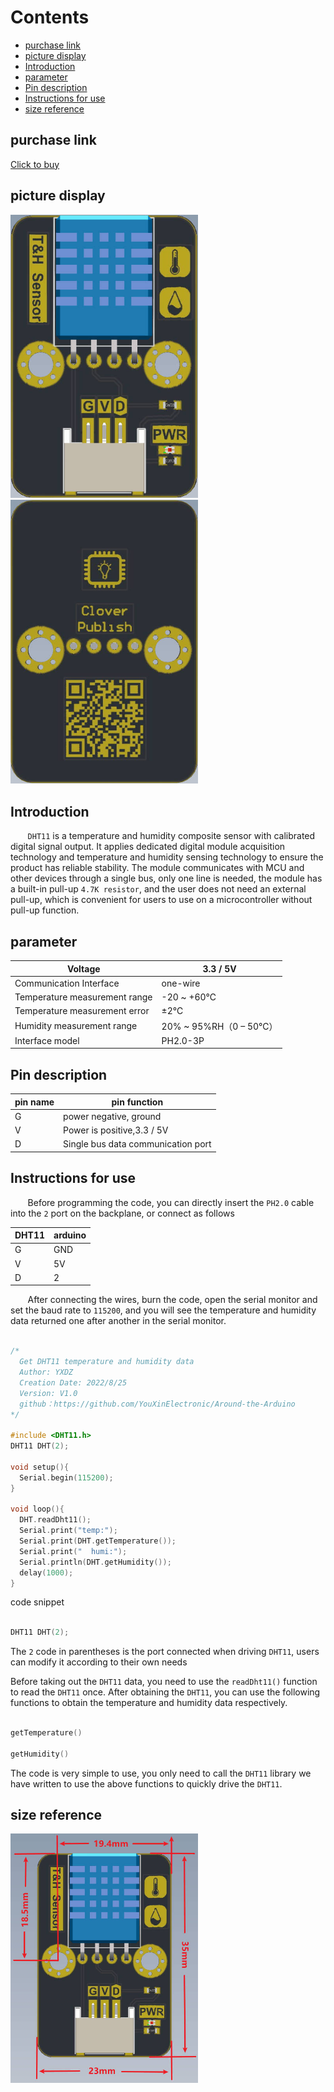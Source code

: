 
# Contents

  - [purchase link](#purchase-link)
  - [picture display](#picture-display)
  - [Introduction](#introduction)
  - [parameter](#parameter)
  - [Pin description](#pin-description)
  - [Instructions for use](#instructions-for-use)
  - [size reference](#size-reference)

## purchase link
[Click to buy]()

## picture display
<img src="https://raw.githubusercontent.com/YouXinElectronic/Around-the-Arduino/main/DHT11/image/top.jpg" width="300"><img src="https://raw.githubusercontent.com/YouXinElectronic/Around-the-Arduino/main/DHT11/image/bottom.jpg" width="300">

## Introduction
&nbsp;&nbsp;&nbsp;&nbsp;&nbsp;&nbsp;&nbsp;`DHT11` is a temperature and humidity composite sensor with calibrated digital signal output. It applies dedicated digital module acquisition technology and temperature and humidity sensing technology to ensure the product has reliable stability. The module communicates with MCU and other devices through a single bus, only one line is needed, the module has a built-in pull-up `4.7K resistor`, and the user does not need an external pull-up, which is convenient for users to use on a microcontroller without pull-up function.

## parameter
| Voltage | 3.3 / 5V |
|--|--|
| Communication Interface | one-wire |
| Temperature measurement range | -20 ~ +60℃ |
| Temperature measurement error | ±2℃ |
| Humidity measurement range | 20% ~ 95%RH（0 – 50℃） |
| Interface model | PH2.0-3P |

## Pin description

| pin name | pin function |
|--|--|
| G | power negative, ground |
| V | Power is positive,3.3 / 5V |
| D | Single bus data communication port |


## Instructions for use
&nbsp;&nbsp;&nbsp;&nbsp;&nbsp;&nbsp;&nbsp;Before programming the code, you can directly insert the `PH2.0` cable into the `2` port on the backplane, or connect as follows

| DHT11 | arduino |
|--|--|
| G | GND |
| V | 5V |
| D | 2 |

&nbsp;&nbsp;&nbsp;&nbsp;&nbsp;&nbsp;&nbsp;After connecting the wires, burn the code, open the serial monitor and set the baud rate to `115200`, and you will see the temperature and humidity data returned one after another in the serial monitor.

```cpp

/*
  Get DHT11 temperature and humidity data
  Author: YXDZ
  Creation Date: 2022/8/25
  Version: V1.0
  github：https://github.com/YouXinElectronic/Around-the-Arduino
*/

#include <DHT11.h>
DHT11 DHT(2);

void setup(){
  Serial.begin(115200);
}

void loop(){
  DHT.readDht11();
  Serial.print("temp:");
  Serial.print(DHT.getTemperature());
  Serial.print("  humi:");
  Serial.println(DHT.getHumidity());
  delay(1000);
}


```

code snippet

```cpp

DHT11 DHT(2);

```

The `2` code in parentheses is the port connected when driving `DHT11`, users can modify it according to their own needs

Before taking out the `DHT11` data, you need to use the `readDht11()` function to read the `DHT11` once. After obtaining the `DHT11`, you can use the following functions to obtain the temperature and humidity data respectively.

```cpp

getTemperature()

getHumidity()

```

The code is very simple to use, you only need to call the `DHT11` library we have written to use the above functions to quickly drive the `DHT11`.

## size reference

<img src="https://raw.githubusercontent.com/YouXinElectronic/Around-the-Arduino/main/DHT11/image/Dimensions.jpg" width="300">


